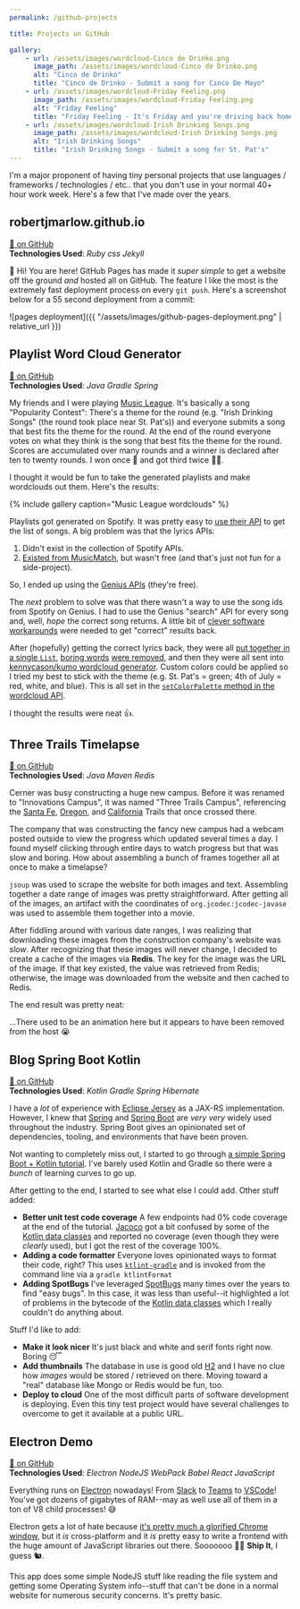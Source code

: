 ```yaml
---
permalink: /github-projects

title: Projects on GitHub

gallery:
    - url: /assets/images/wordcloud-Cinco de Drinko.png
      image_path: /assets/images/wordcloud-Cinco de Drinko.png
      alt: "Cinco de Drinko"
      title: "Cinco de Drinko - Submit a song for Cinco De Mayo"
    - url: /assets/images/wordcloud-Friday Feeling.png
      image_path: /assets/images/wordcloud-Friday Feeling.png
      alt: "Friday Feeling"
      title: "Friday Feeling - It's Friday and you're driving back home and the windows are down"
    - url: /assets/images/wordcloud-Irish Drinking Songs.png
      image_path: /assets/images/wordcloud-Irish Drinking Songs.png
      alt: "Irish Drinking Songs"
      title: "Irish Drinking Songs - Submit a song for St. Pat's"
---
```


I'm a major proponent of having tiny personal projects that use languages / frameworks / technologies / etc.. that you don't use in your normal 40+ hour work week. Here's a few that I've made over the years.

## robertjmarlow.github.io

<div class="small"><a href="https://github.com/robertjmarlow/robertjmarlow.github.io">🔗 on GitHub</a></div>

<div class="small sub-header-bottom"><b>Technologies Used</b>: <i>Ruby css Jekyll</i></div>

👋 Hi! You are here! GitHub Pages has made it _super simple_ to get a website off the ground _and_ hosted all on GitHub. The feature I like the most is the extremely fast deployment process on every `git push`. Here's a screenshot below for a 55 second deployment from a commit:

![pages deployment]({{ "/assets/images/github-pages-deployment.png" | relative_url }})

## Playlist Word Cloud Generator

<div class="small"><a href="https://github.com/robertjmarlow/playlist-word-cloud-generator">🔗 on GitHub</a></div>

<div class="small sub-header-bottom"><b>Technologies Used</b>: <i>Java Gradle Spring</i></div>

My friends and I were playing [Music League](https://musicleague.com/). It's basically a song "Popularity Contest": There's a theme for the round (e.g. "Irish Drinking Songs" (the round took place near St. Pat's)) and everyone submits a song that best fits the theme for the round. At the end of the round everyone votes on what they think is the song that best fits the theme for the round. Scores are accumulated over many rounds and a winner is declared after ten to twenty rounds. I won once 🥇 and got third twice 🥉🥉.

I thought it would be fun to take the generated playlists and make wordclouds out them. Here's the results:

{% include gallery caption="Music League wordclouds" %}

Playlists got generated on Spotify. It was pretty easy to [use their API](https://developer.spotify.com/documentation/web-api/reference/get-playlist) to get the list of songs. A big problem was that the lyrics APIs:

1. Didn't exist in the collection of Spotify APIs.
1. [Existed from MusicMatch](https://developer.musixmatch.com/), but wasn't free (and that's just not fun for a side-project).

So, I ended up using the [Genius APIs](https://docs.genius.com/#/getting-started-h1) (they're free).

The _next_ problem to solve was that there wasn't a way to use the song ids from Spotify on Genius. I had to use the Genius "search" API for every song and, well, _hope_ the correct song returns. A little bit of [clever software workarounds](https://github.com/robertjmarlow/playlist-word-cloud-generator/blob/ea44b374f517d39b90bd23495e33cb3d2a0fa955/src/main/java/com/marlowsoft/playlistwordcloudgenerator/lyrics/genius/GeniusSongSearchImpl.java#L81) were needed to get "correct" results back.

After (hopefully) getting the correct lyrics back, they were all [put together in a single `List`](https://github.com/robertjmarlow/playlist-word-cloud-generator/blob/ea44b374f517d39b90bd23495e33cb3d2a0fa955/src/main/java/com/marlowsoft/playlistwordcloudgenerator/PlaylistWordCloudGeneratorApplication.java#L66), [boring words](https://github.com/robertjmarlow/playlist-word-cloud-generator/blob/ea44b374f517d39b90bd23495e33cb3d2a0fa955/src/main/resources/boring-words.json) [were removed](https://github.com/robertjmarlow/playlist-word-cloud-generator/blob/ea44b374f517d39b90bd23495e33cb3d2a0fa955/src/main/java/com/marlowsoft/playlistwordcloudgenerator/util/LyricsMassagingUtils.java#L28), and then they were all sent into [kennycason/kumo wordcloud generator](https://github.com/kennycason/kumo). Custom colors could be applied so I tried my best to stick with the theme (e.g. St. Pat's = green; 4th of July = red, white, and blue). This is all set in the [`setColorPalette` method in the wordcloud API](https://github.com/robertjmarlow/playlist-word-cloud-generator/blob/ea44b374f517d39b90bd23495e33cb3d2a0fa955/src/main/java/com/marlowsoft/playlistwordcloudgenerator/wordcloud/WordCloudGeneratorImpl.java#L26).

I thought the results were neat 👍.

## Three Trails Timelapse

<div class="small"><a href="https://github.com/robertjmarlow/threetrailstimelapse">🔗 on GitHub</a></div>

<div class="small sub-header-bottom"><b>Technologies Used</b>: <i>Java Maven Redis</i></div>

Cerner was busy constructing a huge new campus. Before it was renamed to "Innovations Campus", it was named "Three Trails Campus", referencing the [Santa Fe](https://en.wikipedia.org/wiki/Santa_Fe_Trail), [Oregon](https://en.wikipedia.org/wiki/Oregon_Trail), and [California](https://en.wikipedia.org/wiki/California_Trail) Trails that once crossed there.

The company that was constructing the fancy new campus had a webcam posted outside to view the progress which updated several times a day. I found myself clicking through entire days to watch progress but that was slow and boring. How about assembling a bunch of frames together all at once to make a timelapse?

`jsoup` was used to scrape the website for both images and text. Assembling together a date range of images was pretty straightforward. After getting all of the images, an artifact with the coordinates of `org.jcodec:jcodec-javase` was used to assemble them together into a movie.

After fiddling around with various date ranges, I was realizing that downloading these images from the construction company's website was _slow_. After recognizing that these images will never change, I decided to create a cache of the images via **Redis**. The key for the image was the URL of the image. If that key existed, the value was retrieved from Redis; otherwise, the image was downloaded from the website and then cached to Redis.

The end result was pretty neat:

<div class="small">...There used to be an animation here but it appears to have been removed from the host 😭</div>

## Blog Spring Boot Kotlin

<div class="small"><a href="https://github.com/robertjmarlow/blog-spring-boot-kotlin">🔗 on GitHub</a></div>

<div class="small sub-header-bottom"><b>Technologies Used</b>: <i>Kotlin Gradle Spring Hibernate</i></div>

I have a _lot_ of experience with [Eclipse Jersey](https://eclipse-ee4j.github.io/jersey/) as a JAX-RS implementation. However, I knew that [Spring](https://spring.io/) and [Spring Boot](https://spring.io/projects/spring-boot) are _very very_ widely used throughout the industry. Spring Boot gives an opinionated set of dependencies, tooling, and environments that have been proven.

Not wanting to completely miss out, I started to go through [a simple Spring Boot + Kotlin tutorial](https://spring.io/guides/tutorials/spring-boot-kotlin/). I've barely used Kotlin and Gradle so there were a _bunch_ of learning curves to go up.

After getting to the end, I started to see what else I could add. Other stuff added:

- **Better unit test code coverage** A few endpoints had 0% code coverage at the end of the tutorial. [Jacoco](https://www.eclemma.org/jacoco/) got a bit confused by some of the [Kotlin data classes](https://kotlinlang.org/docs/data-classes.html) and reported no coverage (even though they were _clearly_ used), but I got the rest of the coverage 100%.
- **Adding a code formatter** Everyone loves opinionated ways to format their code, right? This uses [`ktlint-gradle`](https://github.com/JLLeitschuh/ktlint-gradle) and is invoked from the command line via a `gradle ktlintFormat`
- **Adding SpotBugs** I've leveraged [SpotBugs](https://spotbugs.github.io/) many times over the years to find "easy bugs". In this case, it was less than useful--it highlighted a lot of problems in the bytecode of the [Kotlin data classes](https://kotlinlang.org/docs/data-classes.html) which I really couldn't do anything about.

Stuff I'd like to add:

- **Make it look nicer** It's just black and white and serif fonts right now. Boring 😴
- **Add thumbnails** The database in use is good old [H2](https://www.h2database.com/html/main.html) and I have no clue how _images_ would be stored / retrieved on there. Moving toward a "real" database like Mongo or Redis would be fun, too.
- **Deploy to cloud** One of the most difficult parts of software development is deploying. Even this tiny test project would have several challenges to overcome to get it available at a public URL.

## Electron Demo

<div class="small"><a href="https://github.com/robertjmarlow/electron-demo">🔗 on GitHub</a></div>

<div class="small sub-header-bottom"><b>Technologies Used</b>: <i>Electron NodeJS WebPack Babel React JavaScript</i></div>

Everything runs on [Electron](https://www.electronjs.org/) nowadays! From [Slack](https://slack.com/) to [Teams](https://www.microsoft.com/en-us/microsoft-teams/log-in) to [VSCode](https://code.visualstudio.com/)! You've got dozens of gigabytes of RAM--may as well use all of them in a ton of V8 child processes! 😅

Electron gets a lot of hate because [it's pretty much a glorified Chrome window](https://www.reddit.com/r/ProgrammerHumor/comments/v9ar7b/no_you_dont_understand_memeory_is_cheap/?utm_source=share&utm_medium=web2x&context=3), but it _is_ cross-platform and it _is_ pretty easy to write a frontend with the huge amount of JavaScript libraries out there. Sooooooo 🤷‍♂️ **Ship It**, I guess 🐿.

This app does some simple NodeJS stuff like reading the file system and getting some Operating System info--stuff that can't be done in a normal website for numerous security concerns. It's pretty basic.
